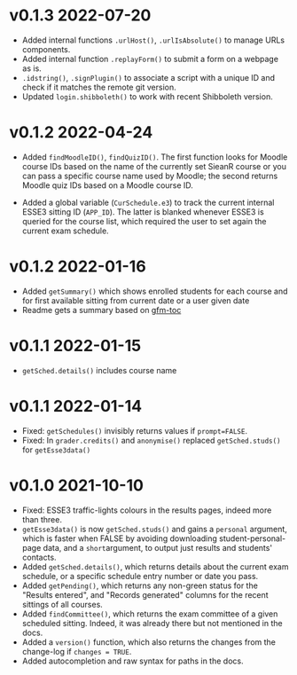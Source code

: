 # v0.1.3 2022-07-20

- Added internal functions `.urlHost()`, `.urlIsAbsolute()` to manage URLs components.
- Added internal function `.replayForm()` to submit a form on a webpage as is. 
- `.idstring()`, `.signPlugin()`  to associate a script with a unique ID and check if it matches the remote git version.
- Updated `login.shibboleth()` to work with recent Shibboleth version.

# v0.1.2 2022-04-24

- Added `findMoodleID()`, `findQuizID()`. The first function looks for Moodle course IDs based on the name of the currently set SieanR course or you can pass a specific course name used by Moodle; the second returns Moodle quiz IDs based on a Moodle course ID. 

- Added a global variable (`CurSchedule.e3`) to track the current internal ESSE3 sitting ID (`APP_ID`). The latter is blanked whenever ESSE3 is queried for the course list, which required the user to set again the current exam schedule.

# v0.1.2 2022-01-16

- Added `getSummary()` which shows enrolled students for each course and for first available sitting from current date or a user given date
- Readme gets a summary based on [gfm-toc](https://github.com/atheiman/gfm-toc)

# v0.1.1 2022-01-15

- `getSched.details()` includes course name


# v0.1.1 2022-01-14

- Fixed: `getSchedules()` invisibly returns values if `prompt=FALSE`. 
- Fixed:  In `grader.credits()` and `anonymise()` replaced `getSched.studs()` for `getEsse3data()`


# v0.1.0 2021-10-10 

- Fixed: ESSE3 traffic-lights colours in the results pages, indeed more than three.   
- `getEsse3data()` is now `getSched.studs()` and gains a `personal` argument, which is faster when FALSE by avoiding downloading student-personal-page data, and a `short`argument, to output just results and students' contacts.  
- Added `getSched.details()`, which returns details about the current exam schedule, or a specific schedule entry number or date you pass.
- Added `getPending()`, which returns any non-green status for the "Results entered", and "Records generated" columns for the recent sittings of all courses.
- Added `findCommittee()`, which returns the exam committee of a given scheduled sitting. Indeed, it was already there but not mentioned in the docs.
- Added a `version()` function, which also returns the changes from the change-log if `changes = TRUE`. 
- Added autocompletion and raw syntax for paths in the docs.

